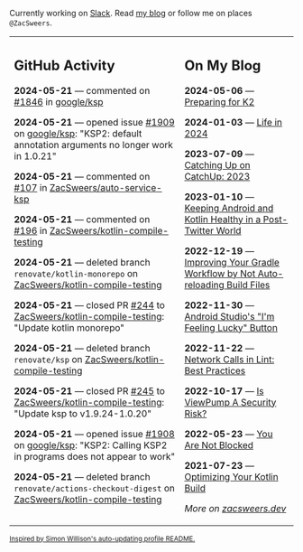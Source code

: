 Currently working on [Slack](https://slack.com/). Read [my blog](https://zacsweers.dev/) or follow me on places `@ZacSweers`.

<table><tr><td valign="top" width="60%">

## GitHub Activity
<!-- githubActivity starts -->
**2024-05-21** — commented on [#1846](https://github.com/google/ksp/issues/1846#issuecomment-2123819583) in [google/ksp](https://github.com/google/ksp)

**2024-05-21** — opened issue [#1909](https://github.com/google/ksp/issues/1909) on [google/ksp](https://github.com/google/ksp): "KSP2: default annotation arguments no longer work in 1.0.21"

**2024-05-21** — commented on [#107](https://github.com/ZacSweers/auto-service-ksp/pull/107#issuecomment-2123804993) in [ZacSweers/auto-service-ksp](https://github.com/ZacSweers/auto-service-ksp)

**2024-05-21** — commented on [#196](https://github.com/ZacSweers/kotlin-compile-testing/pull/196#issuecomment-2123492525) in [ZacSweers/kotlin-compile-testing](https://github.com/ZacSweers/kotlin-compile-testing)

**2024-05-21** — deleted branch `renovate/kotlin-monorepo` on [ZacSweers/kotlin-compile-testing](https://github.com/ZacSweers/kotlin-compile-testing)

**2024-05-21** — closed PR [#244](https://github.com/ZacSweers/kotlin-compile-testing/pull/244) to [ZacSweers/kotlin-compile-testing](https://github.com/ZacSweers/kotlin-compile-testing): "Update kotlin monorepo"

**2024-05-21** — deleted branch `renovate/ksp` on [ZacSweers/kotlin-compile-testing](https://github.com/ZacSweers/kotlin-compile-testing)

**2024-05-21** — closed PR [#245](https://github.com/ZacSweers/kotlin-compile-testing/pull/245) to [ZacSweers/kotlin-compile-testing](https://github.com/ZacSweers/kotlin-compile-testing): "Update ksp to v1.9.24-1.0.20"

**2024-05-21** — opened issue [#1908](https://github.com/google/ksp/issues/1908) on [google/ksp](https://github.com/google/ksp): "KSP2: Calling KSP2 in programs does not appear to work"

**2024-05-21** — deleted branch `renovate/actions-checkout-digest` on [ZacSweers/kotlin-compile-testing](https://github.com/ZacSweers/kotlin-compile-testing)
<!-- githubActivity ends -->
</td><td valign="top" width="40%">

## On My Blog
<!-- blog starts -->
**2024-05-06** — [Preparing for K2](https://www.zacsweers.dev/preparing-for-k2/)

**2024-01-03** — [Life in 2024](https://www.zacsweers.dev/life-in-2024/)

**2023-07-09** — [Catching Up on CatchUp: 2023](https://www.zacsweers.dev/catching-up-on-catchup-2023/)

**2023-01-10** — [Keeping Android and Kotlin Healthy in a Post-Twitter World](https://www.zacsweers.dev/keeping-android-healthy/)

**2022-12-19** — [Improving Your Gradle Workflow by Not Auto-reloading Build Files](https://www.zacsweers.dev/improving-your-workflow-by-not-auto-reloading-build-files/)

**2022-11-30** — [Android Studio's "I'm Feeling Lucky" Button](https://www.zacsweers.dev/android-studios-im-feeling-lucky-button/)

**2022-11-22** — [Network Calls in Lint: Best Practices](https://www.zacsweers.dev/network-calls-in-lint-best-practices/)

**2022-10-17** — [Is ViewPump A Security Risk?](https://www.zacsweers.dev/is-viewpump-a-security-risk/)

**2022-05-23** — [You Are Not Blocked](https://www.zacsweers.dev/you-are-not-blocked/)

**2021-07-23** — [Optimizing Your Kotlin Build](https://www.zacsweers.dev/optimizing-your-kotlin-build/)
<!-- blog ends -->
_More on [zacsweers.dev](https://zacsweers.dev/)_
</td></tr></table>

<sub><a href="https://simonwillison.net/2020/Jul/10/self-updating-profile-readme/">Inspired by Simon Willison's auto-updating profile README.</a></sub>